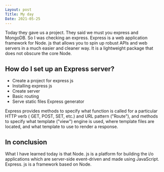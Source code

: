 ```yaml
---
Layout: post
Title: My day
Date: 2021-05-25
---
```


Today they gave us a project. They said we must you express and MongoDB.
So I was checking an express.
Express is a web application framework for Node. js that allows you to spin up robust APIs and web servers in a much easier and cleaner way. It is a lightweight package that does not obscure the core Node.

## How do I set up an Express server?

- Create a project for express js
- Installing express js
- Create server
- Basic routing
- Serve static files Express generator

Express provides methods to specify what function is called for a particular HTTP verb ( GET, POST, SET, etc.) and URL pattern ("Route"), and methods to specify what template ("view") engine is used, where template files are located, and what template to use to render a response.

## In conclusion

What I have learned today is that Node. js is a platform for building the i/o applications which are server-side event-driven and made using JavaScript. Express. js is a framework based on Node.
